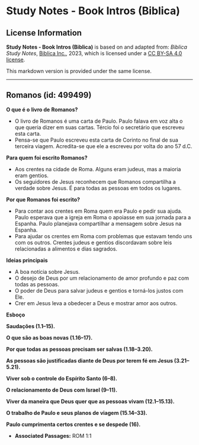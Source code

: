 # Study Notes - Book Intros (Biblica)

## License Information

**Study Notes - Book Intros (Biblica)** is based on and adapted from: _Biblica Study Notes_, [Biblica Inc.](https://www.biblica.com/), 2023, which is licensed under a [CC BY-SA 4.0 license](https://creativecommons.org/licenses/by-sa/4.0/legalcode.en).

This markdown version is provided under the same license.



--------------------------------

## Romanos (id: 499499)

**O que é o** **livro de** **Romanos?**

* O livro de Romanos é uma carta de Paulo. Paulo falava em voz alta o que queria dizer em suas cartas. Tércio foi o secretário que escreveu esta carta.
* Pensa\-se que Paulo escreveu esta carta de Corinto no final de sua terceira viagem. Acredita\-se que ele a escreveu por volta do ano 57 d.C.

**Para quem foi escrito Romanos?**

* Aos crentes na cidade de Roma. Alguns eram judeus, mas a maioria eram gentios.
* Os seguidores de Jesus reconhecem que Romanos compartilha a verdade sobre Jesus. É para todas as pessoas em todos os lugares.

**Por que Romanos foi escrito?**

* Para contar aos crentes em Roma quem era Paulo e pedir sua ajuda. Paulo esperava que a igreja em Roma o apoiasse em sua jornada para a Espanha. Paulo planejava compartilhar a mensagem sobre Jesus na Espanha.
* Para ajudar os crentes em Roma com problemas que estavam tendo uns com os outros. Crentes judeus e gentios discordavam sobre leis relacionadas a alimentos e dias sagrados.

**Ideias principais**

* A boa notícia sobre Jesus.
* O desejo de Deus por um relacionamento de amor profundo e paz com todas as pessoas.
* O poder de Deus para salvar judeus e gentios e torná\-los justos com Ele.
* Crer em Jesus leva a obedecer a Deus e mostrar amor aos outros.

**Esboço**

**Saudações (1\.1–15\).**

**O que são as boas novas (1\.16–17\).**

**Por que todas as pessoas precisam ser salvas (1\.18–3\.20\).**

**As pessoas são justificadas diante de Deus por terem fé em Jesus (3\.21–5\.21\).**

**Viver sob o controle do Espírito Santo (6–8\).**

**O relacionamento de Deus com Israel (9–11\).**

**Viver da maneira que Deus quer que as pessoas vivam (12\.1–15\.13\).**

**O trabalho de Paulo e seus planos de viagem (15\.14–33\).**

**Paulo cumprimenta certos crentes e se despede (16\).**

* **Associated Passages:** ROM 1:1

